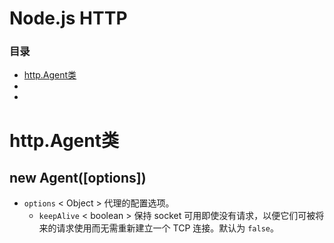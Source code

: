 # Node.js HTTP

### 目录

 - [http.Agent类](#http.Agent类)
 - 
 -  

# http.Agent类

## new Agent([options])

 - `options` < Object > 代理的配置选项。
    - `keepAlive` < boolean > 保持 socket 可用即使没有请求，以便它们可被将来的请求使用而无需重新建立一个 TCP 连接。默认为 `false`。